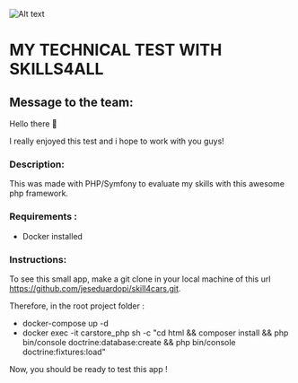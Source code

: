 ![Alt text](https://github.com/jeseduardopi/skill4cars/blob/main/carstore/public/assets/images/skill4allasciiart.png?raw=true)
# MY TECHNICAL TEST WITH SKILLS4ALL

## Message to the team:
Hello there 👋

I really enjoyed this test and i hope to work with you guys!

### Description:
This was made with PHP/Symfony to evaluate my skills with this awesome php framework.

### Requirements :
- Docker installed
  
### Instructions:
To see this small app, make a git clone in your local machine of this url https://github.com/jeseduardopi/skill4cars.git.

Therefore, in the root project folder : 

- docker-compose up -d
- docker exec -it carstore_php sh -c "cd html && composer install && php bin/console doctrine:database:create && php bin/console doctrine:fixtures:load"

Now, you should be ready to test this app !
